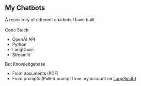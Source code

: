 ## My Chatbots
A repository of different chatbots I have built \
\
Code Stack:
- OpenAI API
- Python
- LangChain
- Streamlit

Bot Knowledgebase
- From documents (PDF)
- From prompts (Pulled prompt from my account on [LangSmith](https://www.langchain.com/langsmith))
